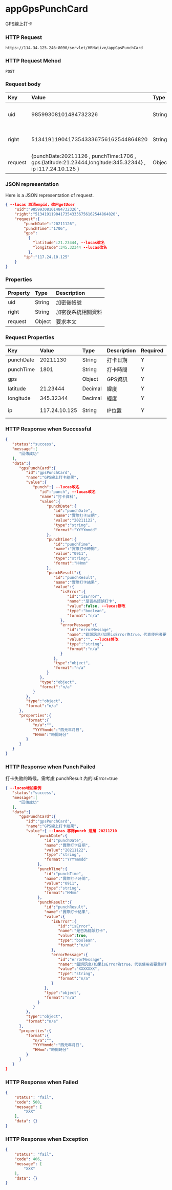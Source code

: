 # appGpsPunchCard
GPS線上打卡

### HTTP Request
```
https://114.34.125.246:8090/servlet/HRNative/appGpsPunchCard
```

### HTTP Request Mehod
```
POST
```

### Request body
| Key | Value | Type | Description |
|:----------|:-------------|:-----|:------------|
| uid | 98599308101484732326 | String | 需透過appLogin取得
| right | 51341911904173543336756162544864820 | String | 需透過appLogin取得 |
| request | {punchDate:20211126 , punchTime:1706 , gps:{latitude:21.23444,longitude:345.32344} , ip :117.24.10.125 } | Object | 打卡資訊

### JSON representation
Here is a JSON representation of request.
```json
{ --lucas 取消empid，改用getUser
    "uid":"98599308101484732326",
    "right":"51341911904173543336756162544864820",
    "request":{
        "punchDate":"20211126",
        "punchTime":"1706",
        "gps":
          {
            "latitude":21.23444, --lucas改名
            "longitude":345.32344 --lucas改名
          },
        "ip":"117.24.10.125"
    }
}
```

### Properties
| Property | Type | Description |
|:---------|:-----|:------------|
| uid   | String | 加密後帳號 |
| right | String | 加密後系統相關資料 |
| request | Object | 要求本文 |

### Request Properties
| Key | Value | Type | Description | Required | Format |
|:----------|:-------------|:-----|:------------|:------------|:------------|
| punchDate | 20211130 | String | 打卡日期 | Y | AC(YYYYmmdd) |
| punchTime | 1801 | String | 打卡時間 | Y | TIME(HHmm) |
| gps |  | Object | GPS資訊 | Y | n/a |
| latitude | 21.23444 | Decimal | 緯度 | Y | GPS Location Data |
| longitude | 345.32344 | Decimal | 經度 | Y | GPS Location Data |
| ip | 117.24.10.125 | String | IP位置 | Y | IP Address(xx.xx.xx.xx) |

### HTTP Response when Successful
```json
{
   "status":"success",
   "message":[
      "回傳成功"
   ],
   "data":{
      "gpsPunchCard":{
         "id":"gpsPunchCard",
         "name":"GPS線上打卡結果",
         "value":{
            "punch":{ --lucas改名
               "id":"punch", --lucas改名
               "name":"打卡資料",
               "value":{
                  "punchDate":{
                     "id":"punchDate",
                     "name":"實際打卡日期",
                     "value":"20211122",
                     "type":"string",
                     "format":"YYYYmmdd"
                  },
                  "punchTime":{
                     "id":"punchTime",
                     "name":"實際打卡時間",
                     "value":"0911",
                     "type":"string",
                     "format":"HHmm"
                  },
                  "punchResult":{
                     "id":"punchResult",
                     "name":"實際打卡結果",
                     "value":{
                        "isError":{
                           "id":"isError",
                           "name":"是否為錯誤打卡",
                           "value":false, --lucas修改
                           "type":"boolean",
                           "format":"n/a"
                        },
                        "errorMessage":{
                           "id":"errorMessage",
                           "name":"錯誤訊息(如果isError為true，代表使用者要重新打卡)",
                           "value":"", --lucas修改
                           "type":"string",
                           "format":"n/a"
                        }
                     },
                     "type":"object",
                     "format":"n/a"
                  }
               },
               "type":"object",
               "format":"n/a"
            }
         },
         "type":"object",
         "format":"n/a"
      },
      "properties":{
         "format":{
            "n/a":"",
            "YYYYmmdd":"西元年月日",
            "HHmm":"時間時分"
         }
      }
   }
}
```

### HTTP Response when Punch Failed
打卡失敗的時候，需考慮 punchResult 內的isError=true
```json
{ --lucas增加案例
   "status":"success",
   "message":[
      "回傳成功"
   ],
   "data":{
      "gpsPunchCard":{
         "id":"gpsPunchCard",
         "name":"GPS線上打卡結果",
         "value":{ --lucas 移除punch 這層 20211210
              "punchDate":{
                 "id":"punchDate",
                 "name":"實際打卡日期",
                 "value":"20211122",
                 "type":"string",
                 "format":"YYYYmmdd"
              },
              "punchTime":{
                 "id":"punchTime",
                 "name":"實際打卡時間",
                 "value":"0911",
                 "type":"string",
                 "format":"HHmm"
              },
              "punchResult":{
                 "id":"punchResult",
                 "name":"實際打卡結果",
                 "value":{
                    "isError":{
                       "id":"isError",
                       "name":"是否為錯誤打卡",
                       "value":true,
                       "type":"boolean",
                       "format":"n/a"
                    },
                    "errorMessage":{
                       "id":"errorMessage",
                       "name":"錯誤訊息(如果isError為true，代表使用者要重新打卡)",
                       "value":"XXXXXXX",
                       "type":"string",
                       "format":"n/a"
                    }
                 },
                 "type":"object",
                 "format":"n/a"
              }
            }
         },
         "type":"object",
         "format":"n/a"
      },
      "properties":{
         "format":{
            "n/a":"",
            "YYYYmmdd":"西元年月日",
            "HHmm":"時間時分"
         }
      }
   }
}
```

### HTTP Response when Failed
```json
{
    "status": "fail",
    "code": 500,
    "message": [
        "XXX"
    ],
    "data": {}
}
```

### HTTP Response when Exception
```json
{
    "status": "fail",
    "code": 406,
    "message": [
        "XXX"
    ],
    "data": {}
}
```
